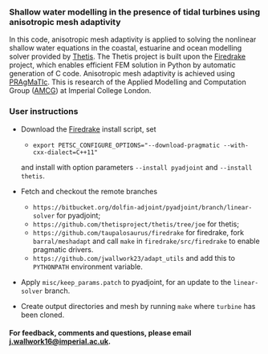 ### Shallow water modelling in the presence of tidal turbines using anisotropic mesh adaptivity

In this code, anisotropic mesh adaptivity is applied to solving the nonlinear shallow water equations in the coastal, 
estuarine and ocean modelling solver provided by [Thetis][1]. The Thetis project is built upon the [Firedrake][2]
project, which enables efficient FEM solution in Python by automatic generation of C code. Anisotropic mesh adaptivity
is achieved using [PRAgMaTIc][3]. This is research of the Applied Modelling and Computation Group ([AMCG][4]) at
Imperial College London.

### User instructions

* Download the [Firedrake][1] install script, set
    * ``export PETSC_CONFIGURE_OPTIONS="--download-pragmatic --with-cxx-dialect=C++11"``

    and install with option parameters ``--install pyadjoint`` and ``--install thetis``.

* Fetch and checkout the remote branches
    * ``https://bitbucket.org/dolfin-adjoint/pyadjoint/branch/linear-solver`` for pyadjoint;
    * ``https://github.com/thetisproject/thetis/tree/joe`` for thetis;
    * ``https://github.com/taupalosaurus/firedrake`` for firedrake, fork ``barral/meshadapt``
    and call ``make`` in ``firedrake/src/firedrake`` to enable pragmatic drivers.
    * ``https://github.com/jwallwork23/adapt_utils`` and add this to ``PYTHONPATH`` environment variable.

* Apply ``misc/keep_params.patch`` to pyadjoint, for an update to the ``linear-solver`` branch.

* Create output directories and mesh by running ``make`` where ``turbine`` has been cloned.


#### For feedback, comments and questions, please email j.wallwork16@imperial.ac.uk.

[1]: http://thetisproject.org/index.html "Thetis"
[2]: http://firedrakeproject.org/ "Firedrake"
[3]: https://github.com/meshadaptation/pragmatic "PRAgMaTIc"
[4]: http://www.imperial.ac.uk/earth-science/research/research-groups/amcg/ "AMCG"
